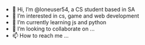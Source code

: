 - 👋 Hi, I’m @loneuser54, a CS student based in SA
- 👀 I’m interested in cs, game and web development
- 🌱 I’m currently learning js and python
- 💞️ I’m looking to collaborate on ...
- 📫 How to reach me ...

<!---
loneuser54/loneuser54 is a ✨ special ✨ repository because its `README.md` (this file) appears on your GitHub profile.
You can click the Preview link to take a look at your changes.
--->
